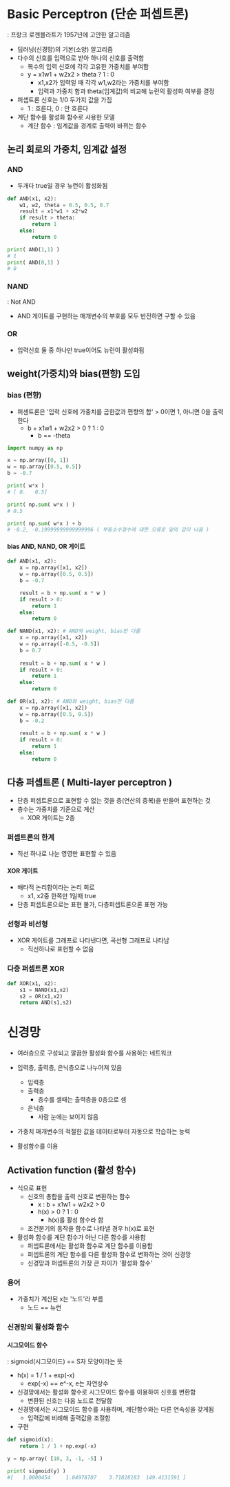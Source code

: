 # Basic Perceptron (단순 퍼셉트론)
: 프랑크 로젠블라트가 1957년에 고안한 알고리즘
- 딥러닝(신경망)의 기본(소양) 알고리즘
- 다수의 신호를 입력으로 받아 하나의 신호를 출력함
	- 복수의 입력 신호에 각각 고유한 가중치를 부여함
	- y = x1w1 + w2x2 > theta ? 1 : 0
		- x1,x2가 입력일 때 각각 w1,w2라는 가중치를 부여함
		- 입력과 가중치 합과 theta(임계값)의 비교해 뉴런의 활성화 여부를 결정
- 퍼셉트론 신호는 1/0 두가지 값을 가짐
	- 1 : 흐른다, 0 : 안 흐른다
- 계단 함수를 활성화 함수로 사용한 모델
	- 계단 함수 : 임계값을 경계로 출력이 바뀌는 함수 

## 논리 회로의 가중치, 임계값 설정
### AND 
- 두개다 true일 경우 뉴런이 활성화됨
```python
def AND(x1, x2):
	w1, w2, theta = 0.5, 0.5, 0.7
	result = x1*w1 + x2*w2
	if result > theta:
		return 1
	else:
		return 0

print( AND(1,1) )
# 1
print( AND(0,1) )
# 0
```

### NAND
: Not AND
- AND 게이트를 구현하는 매개변수의 부호를 모두 반전하면 구할 수 있음

### OR
- 입력신호 둘 중 하나만 true이어도 뉴런이 활성화됨

## weight(가중치)와 bias(편향) 도입
### bias (편향)
- 퍼센트론은 '입력 신호에 가중치를 곱한값과 편향의 합' > 0이면 1, 아니면 0을 출력한다
	- b + x1w1 + w2x2 > 0 ? 1 : 0
		- b == -theta
```python
import numpy as np 

x = np.array([0, 1])
w = np.array([0.5, 0.5])
b = -0.7

print( w*x )
# [ 0.   0.5]

print( np.sum( w*x ) )
# 0.5

print( np.sum( w*x ) + b 
# -0.2, -0.19999999999999996 ( 부동소수점수에 대한 오류로 앞의 갑이 나옴 )
```

#### bias AND, NAND, OR 게이트
```python
def AND(x1, x2):
	x = np.array([x1, x2])
	w = np.array([0.5, 0.5])
	b = -0.7

	result = b + np.sum( x * w )
	if result > 0:
		return 1
	else:
		return 0

def NAND(x1, x2): # AND와 weight, bias만 다름
	x = np.array([x1, x2])
	w = np.array([-0.5, -0.5])
	b = 0.7
	
	result = b + np.sum( x * w )
	if result > 0:
		return 1
	else:
		return 0

def OR(x1, x2): # AND와 weight, bias만 다름
	x = np.array([x1, x2])
	w = np.array([0.5, 0.5])
	b = -0.2
	
	result = b + np.sum( x * w )
	if result > 0:
		return 1
	else:
		return 0
```

## 다층 퍼셉트론 ( Multi-layer perceptron )
- 단층 퍼셉트론으로 표현할 수 없는 것을 층(연산의 중복)을 만들어 표현하는 것
- 층수는 가중치를 기준으로 계산
	- XOR 게이트는 2층 

### 퍼셉트론의 한계
- 직선 하나로 나눈 영영만 표현할 수 있음

#### XOR 게이트
- 배타적 논리합이라는 논리 회로
	- x1, x2중 한쪽만 1일때 true
- 단층 퍼셉트론으로는 표현 불가, 다층퍼셉트론으론 표현 가능

### 선형과 비선형
- XOR 게이트를 그래프로 나타낸다면, 곡선형 그래프로 나타남
	- 직선하나로 표현할 수 없음

### 다층 퍼셉트론 XOR
```python
def XOR(x1, x2):
	s1 = NAND(x1,x2)
	s2 = OR(x1,x2)
	return AND(s1,s2)
```


# 신경망
- 여러층으로 구성되고 깔끔한 활성화 함수를 사용하는 네트워크
- 입력층, 출력층, 은닉층으로 나누어져 있음
	- 입력층
	- 출력층
		- 층수를 셀때는 출력층을 0층으로 셈
	- 은닉층
		- 사람 눈에는 보이지 않음

- 가중치 매개변수의 적절한 값을 데이터로부터 자동으로 학습하는 능력
- 활성함수를 이용

## Activation function (활성 함수)
- 식으로 표현
	- 신호의 총합을 출력 신호로 변환하는 함수
		- x : b + x1w1 + w2x2 > 0
		- h(x) > 0 ? 1 : 0
			- h(x)를 활성 함수라 함
	- 조건분기의 동작을 함수로 나타낼 경우 h(x)로 표현	
- 활성화 함수를 계단 함수가 아닌 다른 함수를 사용함
	- 퍼셉트론에서는 활성화 함수로 계단 함수를 이용함
	- 퍼셉트론의 계단 함수를 다른 활성화 함수로 변화하는 것이 신경망
	- 신경망과 퍼셉트론의 가장 큰 차이가 '활성화 함수'

### 용어
- 가중치가 계산된 x는 '노드'라 부름
	- 노드 == 뉴런

### 신경망의 활성화 함수
#### 시그모이드 함수
: sigmoid(시그모이드) == S자 모양이라는 뜻
- h(x) = 1 / 1 + exp(-x)
	- exp(-x) == e^-x, e는 자연상수
- 신경망에서는 활성화 함수로 시그모이드 함수를 이용하여 신호를 변환함
	- 변환된 신호는 다음 노드로 전달함
- 신경망에서는 시그모이드 함수를 사용하며, 계단함수와는 다른 연속성을 갖게됨
	- 입력값에 비례해 출력값을 조절함
- 구현
```python
def sigmoid(x):
	return 1 / 1 + np.exp(-x)

y = np.array( [10, 3, -1, -5] )

print( sigmoid(y) )
#[   1.0000454     1.04978707    3.71828183  149.4131591 ]
```

